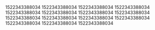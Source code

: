 1522343388034
1522343388034
1522343388034
1522343388034
1522343388034
1522343388034
1522343388034
1522343388034
1522343388034
1522343388034
1522343388034
1522343388034
1522343388034
1522343388034
1522343388034